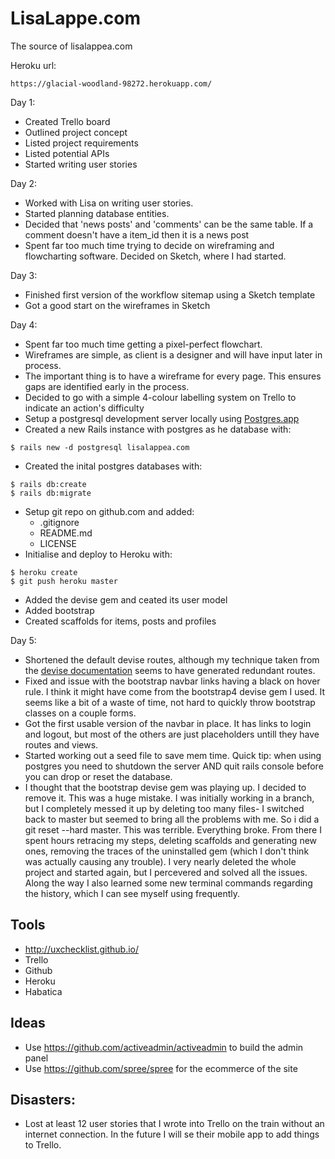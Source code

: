 # LisaLappe.com
The source of lisalappea.com

Heroku url:
```
https://glacial-woodland-98272.herokuapp.com/
```

Day 1:
- Created Trello board
- Outlined project concept
- Listed project requirements
- Listed potential APIs
- Started writing user stories

Day 2:
- Worked with Lisa on writing user stories.
- Started planning database entities.
- Decided that 'news posts' and 'comments' can be the same table. If a comment doesn't have a item_id then it is a news post
- Spent far too much time trying to decide on wireframing and flowcharting software. Decided on Sketch, where I had started.

Day 3:
- Finished first version of the workflow sitemap using a Sketch template
- Got a good start on the wireframes in Sketch

Day 4:
- Spent far too much time getting a pixel-perfect flowchart.
- Wireframes are simple, as client is a designer and will have input later in process.
- The important thing is to have a wireframe for every page. This ensures gaps are identified early in the process.
- Decided to go with a simple 4-colour labelling system on Trello to indicate an action's difficulty
- Setup a postgresql development server locally using [Postgres.app](postgressapp.com)
- Created a new Rails instance with postgres as he database with:
```
$ rails new -d postgresql lisalappea.com
```
- Created the inital postgres databases with:
```
$ rails db:create
$ rails db:migrate
```
- Setup git repo on github.com and added:
  - .gitignore
  - README.md
  - LICENSE
- Initialise and deploy to Heroku with:
```
$ heroku create
$ git push heroku master
```
- Added the devise gem and ceated its user model
- Added bootstrap
- Created scaffolds for items, posts and profiles

Day 5:
- Shortened the default devise routes, although my technique taken from the [devise documentation](https://github.com/plataformatec/devise/wiki/How-To:-Change-the-default-sign_in-and-sign_out-routes) seems to have generated redundant routes.
- Fixed and issue with the bootstrap navbar links having a black on hover rule. I think it might have come from the bootstrap4 devise gem I used. It seems like a bit of a waste of time, not hard to quickly throw bootstrap classes on a couple forms.
- Got the first usable version of the navbar in place. It has links to login and logout, but most of the others are just placeholders untill they have routes and views.
- Started working out a seed file to save mem time. Quick tip: when using postgres you need to shutdown the server AND quit rails console before you can drop or reset the database.
- I thought that the bootstrap devise gem was playing up. I decided to remove it. This was a huge mistake. I was initially working in a branch, but I completely messed it up by deleting too many files- I switched back to master but seemed to bring all the problems with me. So i did a git reset --hard master. This was terrible. Everything broke. From there I spent hours retracing my steps, deleting scaffolds and generating new ones, removing the traces of the uninstalled gem (which I don't think was actually causing any trouble). I very nearly deleted the whole project and started again, but I percevered and solved all the issues. Along the way I also learned some new terminal commands regarding the history, which I can see myself using frequently.



## Tools
- http://uxchecklist.github.io/
- Trello
- Github
- Heroku
- Habatica

## Ideas
- Use https://github.com/activeadmin/activeadmin to build the admin panel
- Use https://github.com/spree/spree for the ecommerce of the site

## Disasters:
- Lost at least 12 user stories that I wrote into Trello on the train without an internet connection. In the future I will se their mobile app to add things to Trello.
